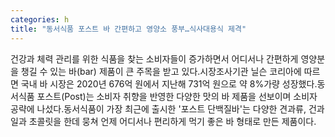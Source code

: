 ```yaml
---
categories: h
title: "동서식품 포스트 바 간편하고 영양소 풍부…식사대용식 제격"
---
```

건강과 체력 관리를 위한 식품을 찾는 소비자들이 증가하면서 어디서나 간편하게 영양분을 챙길 수 있는 바(bar) 제품이 큰 주목을 받고 있다.시장조사기관 닐슨 코리아에 따르면 국내 바 시장은 2020년 676억 원에서 지난해 731억 원으로 약 8%가량 성장했다.동서식품 포스트(Post)는 소비자 취향을 반영한 다양한 맛의 바 제품을 선보이며 소비자 공략에 나섰다.동서식품이 가장 최근에 출시한 &#39;포스트 단백질바&#39;는 다양한 견과류, 건과일과 초콜릿을 한데 뭉쳐 언제 어디서나 편리하게 먹기 좋은 바 형태로 만든 제품이다.
